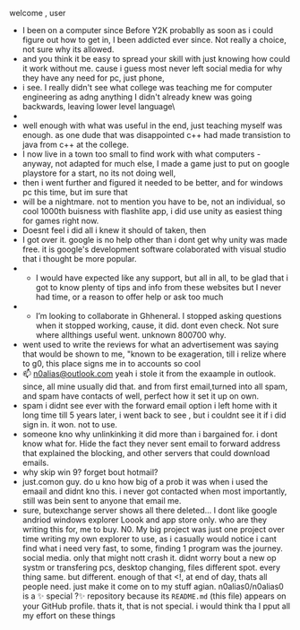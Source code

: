 welcome , user
- I been on a computer since Before Y2K probablly as soon as i could figure out how to get in, I been addicted ever since. Not really a choice, not sure why its allowed.
-  and you think it be easy to spread your skill with just knowing how could it work without me. cause i guess most never left social media for why they have any need for pc, just phone,
-  i see. I really didn't see what college was teaching me for computer engineering as adng anything I didn't already knew was going backwards, leaving lower level language\
-  
- well enough with what was useful in the end, just teaching myself was  enough. as one dude that was disappointed c++ had made transistion to java from c++ at the college. 
- I now live in a town too small to find work with what computers - anyway, not adapted for much else, I made a game just to put on google playstore for a start, no its not doing well, 
- then i went further and figured it needed to be better, and for windows pc this time, but im sure that
- will be a nightmare. not to mention you have to be, not an individual, so cool 1000th buisness with flashlite app, i did use unity as easiest thing for games right now.  
- Doesnt feel i did all i knew it should of taken, then
- I got over it. google is no help other than i dont get why unity was made free. it is google's development software colaborated with visual studio that i thought be more popular.
- - I would have expected like any support, but all in all, to be glad that i got to know plenty of tips and info from these websites but I never had time, or a reason to offer help or ask too much
- - I’m looking to collaborate in Ghheneral. I stopped asking questions when it stopped working, cause, it did. dont even check. Not sure where allthings useful went. unknown 800700 why.
- went used to write the reviews for what an advertisement was saying that would be shown to me, "known to be exageration, till i relize where to g0, this place signs me in to accounts so cool
- 📫 n0alias@outlook.com   yeah i stole it from the exaample in outlook. since, all mine usually did that. and from first email,turned into  all spam, and spam have contacts of well, perfect how it set it up on own. 
- spam i didnt see ever with the forward email option i left home with it long time till 5 years later, i went back to see , but i couldnt see it if i did sign in. it won. not to use. 
- someone kno why unlinkinking it did more than i bargained for. i dont know  what for. Hide the fact they never sent email to forward address that explained the blocking, and other servers that could download emails.
- why skip win 9? forget bout hotmail? 
- just.comon guy. do u kno how big of a prob it was when i used the emaail and didnt kno this. i never got contacted when most importantly, still was bein sent to anyone that email me.
-  sure, butexchange server shows all there deleted... I dont like google andriod windows explorer Loook and app store only. who are they writing this for, me to buy. N0.
  My big project was just one project over time writing my own explorer to use, as i casually would notice i cant find what i need very fast, to some, finding 1 program was the journey. social media. only that might nott crash it. 
  didnt worry bout a new op systm or transfering pcs,
  desktop changing, files different spot. every thing  same. but different. enough of that
<!, at end of day, thats all people need. just make it come on to my stuff agian.
n0alias0/n0alias0 is a ✨ special ?✨ repository because its `README.md` (this file) appears on your GitHub profile. thats it, that is not special. i would think tha
I pput all my effort on these things
